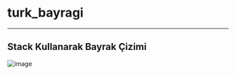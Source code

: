 # turk_bayragi
-----------------------------------------------------------------------------
Stack Kullanarak Bayrak Çizimi
----------------------------------------------------------------------

![image](https://github.com/user-attachments/assets/00a71db5-1a3f-4766-90d8-2821127092a0)

